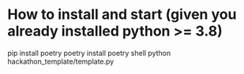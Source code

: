 # How to install and start (given you already installed python >= 3.8)
pip install poetry
poetry install
poetry shell
python hackathon_template/template.py